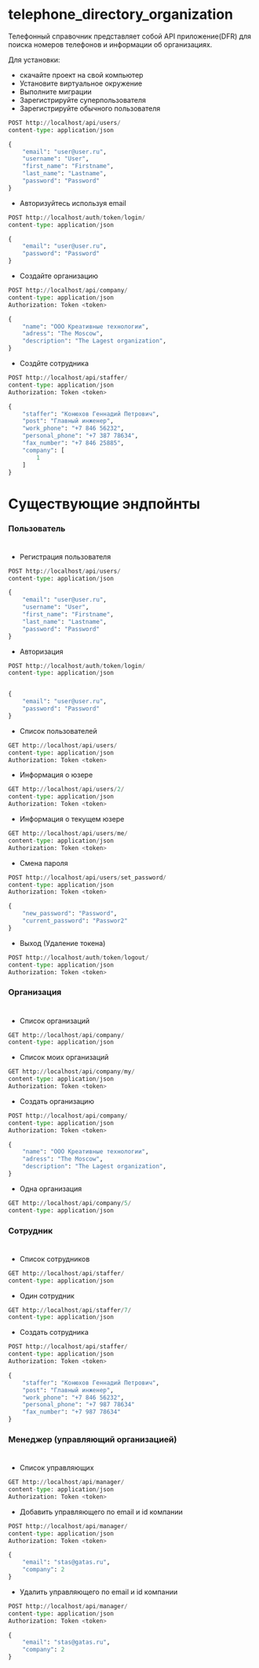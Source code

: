 # telephone_directory_organization

Телефонный справочник представляет собой API приложение(DFR) для поиска номеров телефонов и информации об организациях.

Для установки: 
* скачайте проект на свой компьютер 
* Установите виртуальное окружение
* Выполните миграции
* Зарегистрируйте суперпользователя
* Зарегистрируйте обычного пользователя
```python
POST http://localhost/api/users/ 
content-type: application/json

{
    "email": "user@user.ru",
    "username": "User",
    "first_name": "Firstname",
    "last_name": "Lastname",
    "password": "Password"
}
```
*  Авторизуйтесь используя email
```python
POST http://localhost/auth/token/login/ 
content-type: application/json

{
    "email": "user@user.ru",
    "password": "Password"
}
```

*   Создайте организацию
```python
POST http://localhost/api/company/
content-type: application/json
Authorization: Token <token>

{
    "name": "ООО Креативные технологии",
    "adress": "The Moscow",
    "description": "The Lagest organization",
}
```

*   Создйте сотрудника
```python
POST http://localhost/api/staffer/
content-type: application/json
Authorization: Token <token>

{ 
    "staffer": "Конюхов Геннадий Петрович",
    "post": "Главный инженер",
    "work_phone": "+7 846 56232",
    "personal_phone": "+7 387 78634",
    "fax_number": "+7 846 25885",
    "company": [
        1
    ]
}
```


# Существующие эндпойнты

### Пользователь
#

* Регистрация пользователя
```python
POST http://localhost/api/users/ 
content-type: application/json

{
    "email": "user@user.ru",
    "username": "User",
    "first_name": "Firstname",
    "last_name": "Lastname",
    "password": "Password"
}
```
*  Авторизация
```python
POST http://localhost/auth/token/login/ 
content-type: application/json


{
    "email": "user@user.ru",
    "password": "Password"
}
```

*   Список пользователей
```python
GET http://localhost/api/users/
content-type: application/json
Authorization: Token <token>
```

*  Информация о юзере
```python
GET http://localhost/api/users/2/
content-type: application/json
Authorization: Token <token>
```

*  Информация о текущем юзере
```python
GET http://localhost/api/users/me/
content-type: application/json
Authorization: Token <token>
```

*  Смена пароля
```python
POST http://localhost/api/users/set_password/
content-type: application/json
Authorization: Token <token>

{
    "new_password": "Password",
    "current_password": "Passwor2"
}
```

*  Выход (Удаление токена)
```python
POST http://localhost/auth/token/logout/
content-type: application/json
Authorization: Token <token>
```


### Организация
#

*   Список организаций
```python
GET http://localhost/api/company/
content-type: application/json
```

*   Список моих организаций
```python
GET http://localhost/api/company/my/
content-type: application/json
Authorization: Token <token>
```

*   Создать организацию
```python
POST http://localhost/api/company/
content-type: application/json
Authorization: Token <token>

{
    "name": "ООО Креативные технологии",
    "adress": "The Moscow",
    "description": "The Lagest organization",
}
```

*   Одна организация
```python
GET http://localhost/api/company/5/
content-type: application/json
```


### Сотрудник
#


*   Список сотрудников
```python
GET http://localhost/api/staffer/
content-type: application/json
```

*   Один сотрудник
```python
GET http://localhost/api/staffer/7/
content-type: application/json
```

*   Создать сотрудника
```python
POST http://localhost/api/staffer/
content-type: application/json
Authorization: Token <token>

{ 
    "staffer": "Конюхов Геннадий Петрович",
    "post": "Главный инженер",
    "work_phone": "+7 846 56232",
    "personal_phone": "+7 987 78634"
    "fax_number": "+7 987 78634"
}
```

### Менеджер (управляющий организацией)
#


*   Список управляющих
```python
GET http://localhost/api/manager/
content-type: application/json
Authorization: Token <token>
```


*   Добавить управляющего по email и id компании
```python
POST http://localhost/api/manager/
content-type: application/json
Authorization: Token <token>

{
    "email": "stas@gatas.ru",
    "company": 2
}
```

*   Удалить управляющего по email и id компании
```python
POST http://localhost/api/manager/
content-type: application/json
Authorization: Token <token>

{
    "email": "stas@gatas.ru",
    "company": 2
}
```
